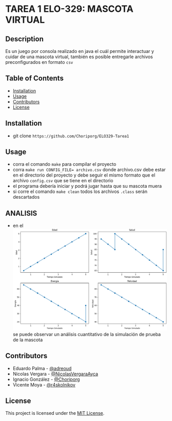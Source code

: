 # TAREA 1 ELO-329: MASCOTA VIRTUAL

## Description
Es un juego por consola realizado en java el cuál permite interactuar y cuidar de una mascota virtual, también es posible entregarle archivos preconfigurados en formato `csv` 

## Table of Contents
- [Installation](#installation)
- [Usage](#usage)
- [Contributors](#contributors)
- [License](#license)

## Installation
- git clone `https://github.com/Choriporg/ELO329-Tarea1`

## Usage
- corra el comando `make` para compilar el proyecto
- corra `make run CONFIG_FILE= archivo.csv` donde archivo.csv debe estar en el directorio del proyecto y debe seguir el mismo formato que el archivo `config.csv` que se tiene en el directorio
- el programa debería iniciar y podrá jugar hasta que su mascota muera
- si corre el comando `make clean` todos los archivos `.class` serán descartados

## ANALISIS
- en el ![siguiente enlance](https://github.com/Choriporg/ELO329-Tarea1/blob/main/graficas.png) se puede observar un análisis cuantitativo de la simulación de prueba de la mascota


## Contributors
- Eduardo Palma - [@adreoud](https://github.com/c)
- Nicolas Vergara - [@NicolasVergaraAyca](https://github.com/NicolasVergaraAyca)
- Ignacio González - [@Choriporg](https://github.com/Choriporg)
- Vicente Moya - [@r4skolnikov](https://github.com/r4skolnikov)

## License
This project is licensed under the [MIT License](LICENSE).

